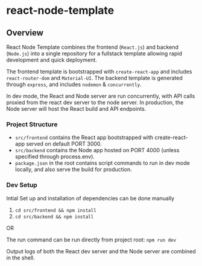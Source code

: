 # react-node-template

## Overview

React Node Template combines the frontend (`React.js`) and backend (`Node.js`) into a single repository for a fullstack template allowing rapid development and quick deployment.

The frontend template is bootstrapped with `create-react-app` and includes `react-router-dom` and `Material-UI`.
The backend template is generated through `express`, and includes `nodemon` & `concurrently`.

In dev mode, the React and Node server are run concurrently, with API calls proxied from the react dev server to the node server.
In production, the Node server will host the React build and API endpoints.


### Project Structure

- `src/frontend` contains the React app bootstrapped with create-react-app served on default PORT 3000.
- `src/backend` contains the Node app hosted on PORT 4000 (unless specified through process.env).
- `package.json` in the root contains script commands to run in dev mode locally, and also serve the build for production.

### Dev Setup

Intial Set up and installation of dependencies can be done manually

1. `cd src/frontend && npm install`
2. `cd src/backend && npm install`

OR

The run command can be run directly from project root: `npm run dev`

Output logs of both the React dev server and the Node server are combined in the shell.
